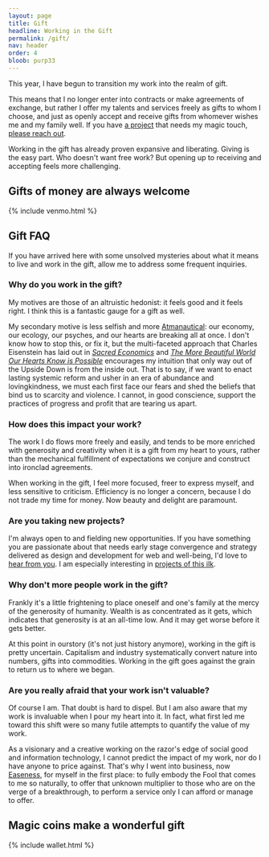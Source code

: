 ```yaml
---
layout: page
title: Gift
headline: Working in the Gift
permalink: /gift/
nav: header
order: 4
bloob: purp33
---
```


This year, I have begun to transition my work into the realm of gift.

This means that I no longer enter into contracts or make agreements of exchange, but rather I offer my talents and services freely as gifts to whom I choose, and just as openly accept and receive gifts from whomever wishes me and my family well. If you have [a project](/projects-i-would-love-to-work-on/) that needs my magic touch, [please reach out](/contact).

Working in the gift has already proven expansive and liberating. Giving is the easy part. Who doesn't want free work? But opening up to receiving and accepting feels more challenging.

## Gifts of money are always welcome

{% include venmo.html %}

## Gift FAQ

If you have arrived here with some unsolved mysteries about what it means to live and work in the gift, allow me to address some frequent inquiries.

### Why do you work in the gift?

My motives are those of an altruistic hedonist: it feels good and it feels right. I think this is a fantastic gauge for a gift as well.

My secondary motive is less selfish and more [Atmanautical](/folio/?project=atmanaut): our economy, our ecology, our psyches, and our hearts are breaking all at once. I don't know how to stop this, or fix it, but the multi-faceted approach that Charles Eisenstein has laid out in _[Sacred Economics](https://charleseisenstein.org/books/sacred-economics/)_ and [_The More Beautiful World Our Hearts Know is Possible_](https://charleseisenstein.org/books/the-more-beautiful-world-our-hearts-know-is-possible/) encourages my intuition that only way out of the Upside Down is from the inside out. That is to say, if we want to enact lasting systemic reform and usher in an era of abundance and lovingkindness, we must each first face our fears and shed the beliefs that bind us to scarcity and violence. I cannot, in good conscience, support the practices of progress and profit that are tearing us apart.

### How does this impact your work?

The work I do flows more freely and easily, and tends to be more enriched with generosity and creativity when it is a gift from my heart to yours, rather than the mechanical fulfillment of expectations we conjure and construct into ironclad agreements.

When working in the gift, I feel more focused, freer to express myself, and less sensitive to criticism. Efficiency is no longer a concern, because I do not trade my time for money. Now beauty and delight are paramount.

### Are you taking new projects?

I'm always open to and fielding new opportunities. If you have something you are passionate about that needs early stage convergence and strategy delivered as design and development for web and well-being, I'd love to [hear from you](/contact). I am especially interesting in [projects of this ilk](/projects-i-would-love-to-work-on/).

### Why don't more people work in the gift?

Frankly it's a little frightening to place oneself and one's family at the mercy of the generosity of humanity. Wealth is as concentrated as it gets, which indicates that generosity is at an all-time low. And it may get worse before it gets better.

At this point in ourstory (it's not just history anymore), working in the gift is pretty uncertain. Capitalism and industry systematically convert nature into numbers, gifts into commodities. Working in the gift goes against the grain to return us to where we began.

### Are you really afraid that your work isn't valuable?

Of course I am. That doubt is hard to dispel. But I am also aware that my work is invaluable when I pour my heart into it. In fact, what first led me toward this shift were so many futile attempts to quantify the value of my work.

As a visionary and a creative working on the razor's edge of social good and information technology, I cannot predict the impact of my work, nor do I have anyone to price against. That's why I went into business, now [Easeness](https://easeness.biz), for myself in the first place: to fully embody the Fool that comes to me so naturally, to offer that unknown multiplier to those who are on the verge of a breakthrough, to perform a service only I can afford or manage to offer.

## Magic coins make a wonderful gift

{% include wallet.html %}
